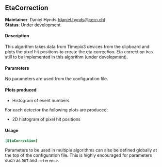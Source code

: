 ## EtaCorrection
**Maintainer**: Daniel Hynds (<daniel.hynds@cern.ch>)   
**Status**: Under development

#### Description
This algorithm takes data from Timepix3 devices from the clipboard and plots the pixel hit positions to create the eta correction. Eta correction has still to be implemented in this algorithm (under development).

#### Parameters
No parameters are used from the configuration file.

#### Plots produced
* Histogram of event numbers

For each detector the following plots are produced:
* 2D histogram of pixel hit positions

#### Usage
```toml
[EtaCorrection]

```
Parameters to be used in multiple algorithms can also be defined globally at the top of the configuration file. This is highly encouraged for parameters such as `DUT` and `reference`.
